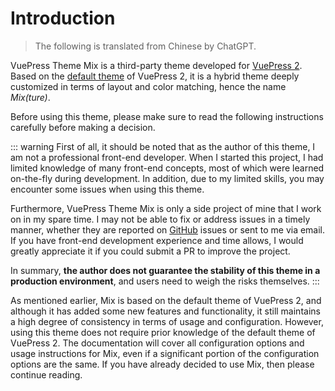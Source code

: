 # Introduction

> The following is translated from Chinese by ChatGPT.

VuePress Theme Mix is a third-party theme developed for [VuePress 2](https://v2.vuepress.vuejs.org/). Based on the [default theme](https://v2.vuepress.vuejs.org/reference/default-theme/config.html) of VuePress 2, it is a hybrid theme deeply customized in terms of layout and color matching, hence the name _Mix(ture)_.

Before using this theme, please make sure to read the following instructions carefully before making a decision.

::: warning
First of all, it should be noted that as the author of this theme, I am not a professional front-end developer. When I started this project, I had limited knowledge of many front-end concepts, most of which were learned on-the-fly during development. In addition, due to my limited skills, you may encounter some issues when using this theme.

Furthermore, VuePress Theme Mix is only a side project of mine that I work on in my spare time. I may not be able to fix or address issues in a timely manner, whether they are reported on [GitHub](https://github.com/gavinliu6/vuepress-theme-mix/issues) issues or sent to me via email. If you have front-end development experience and time allows, I would greatly appreciate it if you could submit a PR to improve the project.

In summary, **the author does not guarantee the stability of this theme in a production environment**, and users need to weigh the risks themselves.
:::

As mentioned earlier, Mix is based on the default theme of VuePress 2, and although it has added some new features and functionality, it still maintains a high degree of consistency in terms of usage and configuration. However, using this theme does not require prior knowledge of the default theme of VuePress 2. The documentation will cover all configuration options and usage instructions for Mix, even if a significant portion of the configuration options are the same. If you have already decided to use Mix, then please continue reading.
